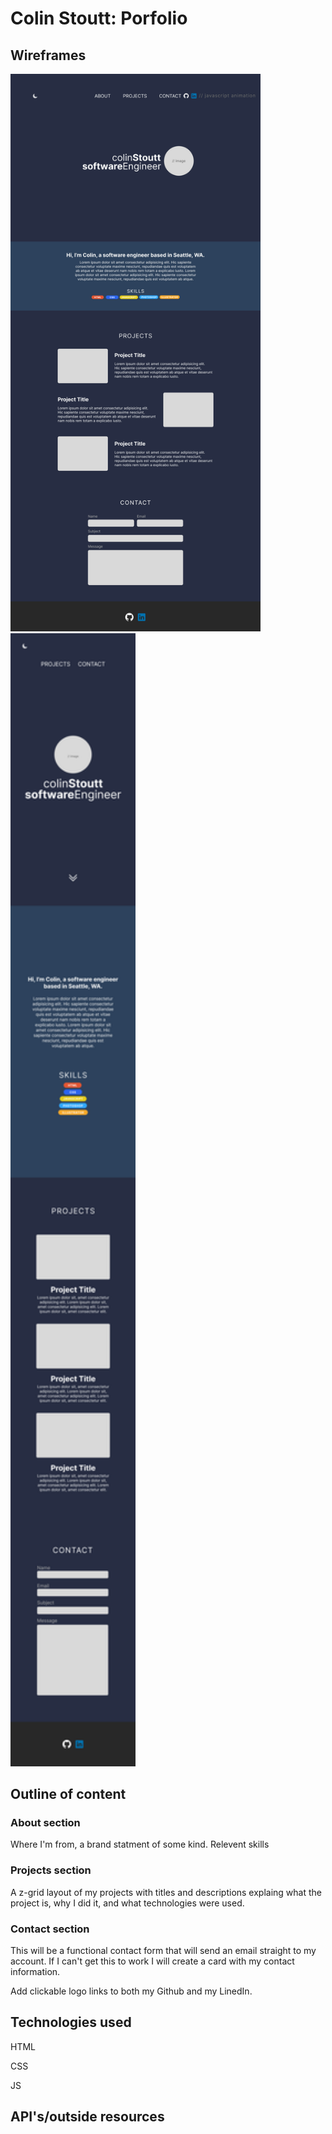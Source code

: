 # Colin Stoutt: Porfolio

## Wireframes

<img src='wireframes/porfolio-wireframe-web.jpg' width='400px'>

<img src='wireframes/porfolio-wireframe-mobile.jpg' width='200px'>

## Outline of content

### About section

Where I'm from, a brand statment of some kind.
Relevent skills

### Projects section

A z-grid layout of my projects with titles and descriptions explaing what the project is, why I did it, and what technologies were used.

### Contact section

This will be a functional contact form that will send an email straight to my account.
If I can't get this to work I will create a card with my contact information.

Add clickable logo links to both my Github and my LinedIn.

## Technologies used

HTML

CSS

JS

## API's/outside resources
